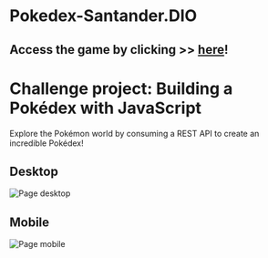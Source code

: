 # Pokedex-Santander.DIO


## Access the game by clicking  >> <a href="https://dev-josealarcon.github.io/Pokedex-Santander.DIO/" target="_blank">here</a>!

# Challenge project: Building a Pokédex with JavaScript
Explore the Pokémon world by consuming a REST API to create an incredible Pokédex!


 ## Desktop
 
<img src="/assets/desktop.png" alt="Page desktop">

 ## Mobile
 
<img src="/assets/mobile.png" alt="Page mobile">
